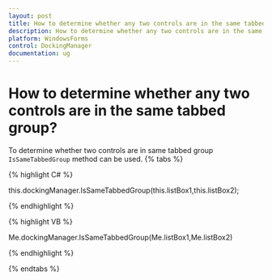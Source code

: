 ```yaml
---
layout: post
title: How to determine whether any two controls are in the same tabbed group | WindowsForms | Syncfusion
description: How to determine whether any two controls are in the same tabbed group
platform: WindowsForms
control: DockingManager
documentation: ug
---
```




# How to determine whether any two controls are in the same tabbed group?

To determine whether two controls are in same tabbed group `IsSameTabbedGroup` method can be used.
{% tabs %}

{% highlight C# %}


this.dockingManager.IsSameTabbedGroup(this.listBox1,this.listBox2);


{% endhighlight %}

{% highlight VB %}


Me.dockingManager.IsSameTabbedGroup(Me.listBox1,Me.listBox2)

{% endhighlight %}

{% endtabs %}



